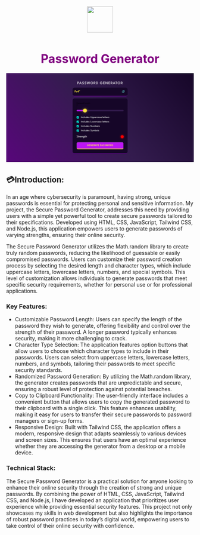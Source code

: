 <h1 align='center'> <font color='magenta'><font size=7><img src="https://cdn-icons-png.flaticon.com/512/3256/3256783.png" height="70" width="70"></font> </font></h1>
<h1 align='center'><font color='purple'><font size=6>Password Generator</font> </font></h1>

<kbd>![Screenshot 2024-05-24 205644](https://github.com/mrnajych/code--Portfolio/blob/main/images/projects/Project3.png?raw=true)</kbd>



## 💳Introduction:

In an age where cybersecurity is paramount, having strong, unique passwords is essential for protecting personal and sensitive information. My project, the Secure Password Generator, addresses this need by providing users with a simple yet powerful tool to create secure passwords tailored to their specifications. Developed using HTML, CSS, JavaScript, Tailwind CSS, and Node.js, this application empowers users to generate passwords of varying strengths, ensuring their online security.

The Secure Password Generator utilizes the Math.random library to create truly random passwords, reducing the likelihood of guessable or easily compromised passwords. Users can customize their password creation process by selecting the desired length and character types, which include uppercase letters, lowercase letters, numbers, and special symbols. This level of customization allows individuals to generate passwords that meet specific security requirements, whether for personal use or for professional applications.

### Key Features:
- Customizable Password Length: Users can specify the length of the password they wish to generate, offering flexibility and control over the strength of their password. A longer password typically enhances security, making it more challenging to crack.
- Character Type Selection: The application features option buttons that allow users to choose which character types to include in their passwords. Users can select from uppercase letters, lowercase letters, numbers, and symbols, tailoring their passwords to meet specific security standards.
- Randomized Password Generation: By utilizing the Math.random library, the generator creates passwords that are unpredictable and secure, ensuring a robust level of protection against potential breaches.
- Copy to Clipboard Functionality: The user-friendly interface includes a convenient button that allows users to copy the generated password to their clipboard with a single click. This feature enhances usability, making it easy for users to transfer their secure passwords to password managers or sign-up forms.
- Responsive Design: Built with Tailwind CSS, the application offers a modern, responsive design that adapts seamlessly to various devices and screen sizes. This ensures that users have an optimal experience whether they are accessing the generator from a desktop or a mobile device.
### Technical Stack:
The Secure Password Generator is a practical solution for anyone looking to enhance their online security through the creation of strong and unique passwords. By combining the power of HTML, CSS, JavaScript, Tailwind CSS, and Node.js, I have developed an application that prioritizes user experience while providing essential security features. This project not only showcases my skills in web development but also highlights the importance of robust password practices in today’s digital world, empowering users to take control of their online security with confidence.
